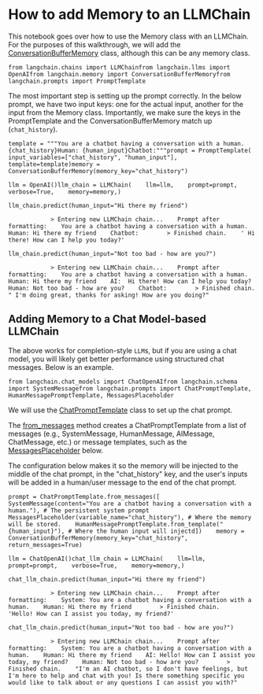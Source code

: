How to add Memory to an LLMChain
================================

This notebook goes over how to use the Memory class with an LLMChain. For the purposes of this walkthrough, we will add the [ConversationBufferMemory](https://api.python.langchain.com/en/latest/memory/langchain.memory.buffer.ConversationBufferMemory.html#langchain.memory.buffer.ConversationBufferMemory) class, although this can be any memory class.

    from langchain.chains import LLMChainfrom langchain.llms import OpenAIfrom langchain.memory import ConversationBufferMemoryfrom langchain.prompts import PromptTemplate

The most important step is setting up the prompt correctly. In the below prompt, we have two input keys: one for the actual input, another for the input from the Memory class. Importantly, we make sure the keys in the PromptTemplate and the ConversationBufferMemory match up (`chat_history`).

    template = """You are a chatbot having a conversation with a human.{chat_history}Human: {human_input}Chatbot:"""prompt = PromptTemplate(    input_variables=["chat_history", "human_input"], template=template)memory = ConversationBufferMemory(memory_key="chat_history")

    llm = OpenAI()llm_chain = LLMChain(    llm=llm,    prompt=prompt,    verbose=True,    memory=memory,)

    llm_chain.predict(human_input="Hi there my friend")

                > Entering new LLMChain chain...    Prompt after formatting:    You are a chatbot having a conversation with a human.            Human: Hi there my friend    Chatbot:        > Finished chain.    ' Hi there! How can I help you today?'

    llm_chain.predict(human_input="Not too bad - how are you?")

                > Entering new LLMChain chain...    Prompt after formatting:    You are a chatbot having a conversation with a human.        Human: Hi there my friend    AI:  Hi there! How can I help you today?    Human: Not too bad - how are you?    Chatbot:        > Finished chain.    " I'm doing great, thanks for asking! How are you doing?"

Adding Memory to a Chat Model-based LLMChain[](#adding-memory-to-a-chat-model-based-llmchain "Direct link to Adding Memory to a Chat Model-based LLMChain")
------------------------------------------------------------------------------------------------------------------------------------------------------------

The above works for completion-style `LLM`s, but if you are using a chat model, you will likely get better performance using structured chat messages. Below is an example.

    from langchain.chat_models import ChatOpenAIfrom langchain.schema import SystemMessagefrom langchain.prompts import ChatPromptTemplate, HumanMessagePromptTemplate, MessagesPlaceholder

We will use the [ChatPromptTemplate](https://api.python.langchain.com/en/latest/prompts/langchain.prompts.chat.ChatPromptTemplate.html) class to set up the chat prompt.

The [from\_messages](https://api.python.langchain.com/en/latest/prompts/langchain.prompts.chat.ChatPromptTemplate.html#langchain.prompts.chat.ChatPromptTemplate.from_messages) method creates a ChatPromptTemplate from a list of messages (e.g., SystemMessage, HumanMessage, AIMessage, ChatMessage, etc.) or message templates, such as the [MessagesPlaceholder](https://api.python.langchain.com/en/latest/prompts/langchain.prompts.chat.MessagesPlaceholder.html#langchain.prompts.chat.MessagesPlaceholder) below.

The configuration below makes it so the memory will be injected to the middle of the chat prompt, in the "chat\_history" key, and the user's inputs will be added in a human/user message to the end of the chat prompt.

    prompt = ChatPromptTemplate.from_messages([    SystemMessage(content="You are a chatbot having a conversation with a human."), # The persistent system prompt    MessagesPlaceholder(variable_name="chat_history"), # Where the memory will be stored.    HumanMessagePromptTemplate.from_template("{human_input}"), # Where the human input will injectd])    memory = ConversationBufferMemory(memory_key="chat_history", return_messages=True)

    llm = ChatOpenAI()chat_llm_chain = LLMChain(    llm=llm,    prompt=prompt,    verbose=True,    memory=memory,)

    chat_llm_chain.predict(human_input="Hi there my friend")

                > Entering new LLMChain chain...    Prompt after formatting:    System: You are a chatbot having a conversation with a human.    Human: Hi there my friend        > Finished chain.    'Hello! How can I assist you today, my friend?'

    chat_llm_chain.predict(human_input="Not too bad - how are you?")

                > Entering new LLMChain chain...    Prompt after formatting:    System: You are a chatbot having a conversation with a human.    Human: Hi there my friend    AI: Hello! How can I assist you today, my friend?    Human: Not too bad - how are you?        > Finished chain.    "I'm an AI chatbot, so I don't have feelings, but I'm here to help and chat with you! Is there something specific you would like to talk about or any questions I can assist you with?"